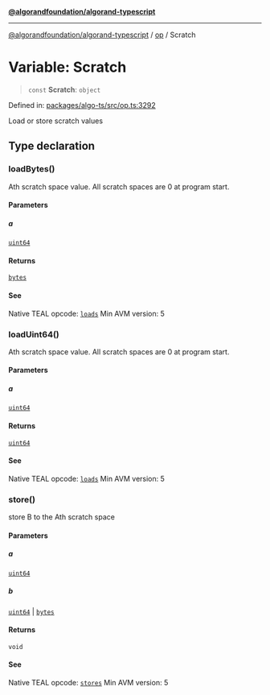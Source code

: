 [**@algorandfoundation/algorand-typescript**](../../README.md)

***

[@algorandfoundation/algorand-typescript](../../README.md) / [op](../README.md) / Scratch

# Variable: Scratch

> `const` **Scratch**: `object`

Defined in: [packages/algo-ts/src/op.ts:3292](https://github.com/algorandfoundation/puya-ts/blob/main/packages/algo-ts/src/op.ts#L3292)

Load or store scratch values

## Type declaration

### loadBytes()

Ath scratch space value.  All scratch spaces are 0 at program start.

#### Parameters

##### a

[`uint64`](../../index/type-aliases/uint64.md)

#### Returns

[`bytes`](../../index/type-aliases/bytes.md)

#### See

Native TEAL opcode: [`loads`](https://developer.algorand.org/docs/get-details/dapps/avm/teal/opcodes/v10/#loads)
Min AVM version: 5

### loadUint64()

Ath scratch space value.  All scratch spaces are 0 at program start.

#### Parameters

##### a

[`uint64`](../../index/type-aliases/uint64.md)

#### Returns

[`uint64`](../../index/type-aliases/uint64.md)

#### See

Native TEAL opcode: [`loads`](https://developer.algorand.org/docs/get-details/dapps/avm/teal/opcodes/v10/#loads)
Min AVM version: 5

### store()

store B to the Ath scratch space

#### Parameters

##### a

[`uint64`](../../index/type-aliases/uint64.md)

##### b

[`uint64`](../../index/type-aliases/uint64.md) | [`bytes`](../../index/type-aliases/bytes.md)

#### Returns

`void`

#### See

Native TEAL opcode: [`stores`](https://developer.algorand.org/docs/get-details/dapps/avm/teal/opcodes/v10/#stores)
Min AVM version: 5
